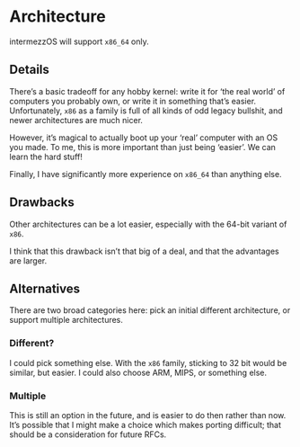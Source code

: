 # Architecture

intermezzOS will support `x86_64` only.

## Details

There’s a basic tradeoff for any hobby kernel: write it for ‘the real world’
of computers you probably own, or write it in something that’s easier.
Unfortunately, `x86` as a family is full of all kinds of odd legacy bullshit,
and newer architectures are much nicer.

However, it’s magical to actually boot up your ‘real’ computer with an OS you
made. To me, this is more important than just being ‘easier’. We can learn
the hard stuff!

Finally, I have significantly more experience on `x86_64` than anything else.

## Drawbacks

Other architectures can be a lot easier, especially with the 64-bit variant of
`x86`.

I think that this drawback isn’t that big of a deal, and that the advantages
are larger.

## Alternatives

There are two broad categories here: pick an initial different architecture, or
support multiple architectures.

### Different?

I could pick something else. With the `x86` family, sticking to 32 bit would
be similar, but easier. I could also choose ARM, MIPS, or something else.

### Multiple

This is still an option in the future, and is easier to do then rather than
now. It’s possible that I might make a choice which makes porting difficult;
that should be a consideration for future RFCs.
